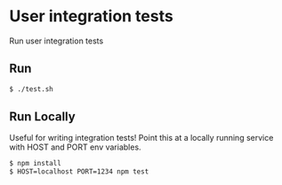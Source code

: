 # User integration tests

Run user integration tests

## Run

```sh
$ ./test.sh
```

## Run Locally

Useful for writing integration tests! Point this at a locally running service with HOST and PORT env variables.

```sh
$ npm install
$ HOST=localhost PORT=1234 npm test
```
